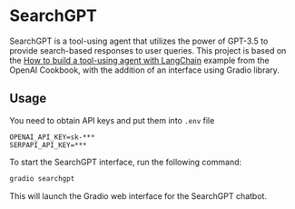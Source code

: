# SearchGPT

SearchGPT is a tool-using agent that utilizes the power of GPT-3.5 to provide search-based responses to user queries. This project is based on the [How to build a tool-using agent with LangChain](https://github.com/openai/openai-cookbook/blob/main/examples/How_to_build_a_tool-using_agent_with_Langchain.ipynb) example from the OpenAI Cookbook, with the addition of an interface using Gradio library.

## Usage

You need to obtain API keys and put them into `.env` file

```
OPENAI_API_KEY=sk-***
SERPAPI_API_KEY=***
```

To start the SearchGPT interface, run the following command:

```sh
gradio searchgpt
```

This will launch the Gradio web interface for the SearchGPT chatbot.
